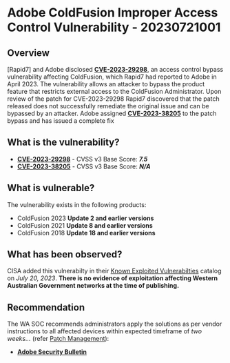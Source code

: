 # Adobe ColdFusion Improper Access Control Vulnerability - 20230721001

## Overview

[Rapid7] and Adobe disclosed [**CVE-2023-29298**](https://www.rapid7.com/blog/post/2023/07/11/cve-2023-29298-adobe-coldfusion-access-control-bypass/), an access control bypass vulnerability affecting ColdFusion, which Rapid7 had reported to Adobe in April 2023. The vulnerability allows an attacker to bypass the product feature that restricts external access to the ColdFusion Administrator. Upon review of the patch for CVE-2023-29298 Rapid7 discovered that the patch released does not successfully remediate the original issue and can be bypassed by an attacker. Adobe assigned [**CVE-2023-38205**]((https://www.rapid7.com/blog/post/2023/07/19/cve-2023-38205-adobe-coldfusion-access-control-bypass-fixed/)) to the patch bypass and has issued a complete fix

## What is the vulnerability?

- [**CVE-2023-29298**](https://nvd.nist.gov/vuln/detail/CVE-2023-29298) - CVSS v3 Base Score: ***7.5***
- [**CVE-2023-38205**](https://nvd.nist.gov/vuln/detail/CVE-2023-38205) - CVSS v3 Base Score: ***N/A***

## What is vulnerable?

The vulnerability exists in the following products:

- ColdFusion 2023 **Update 2 and earlier versions**
- ColdFusion 2021 **Update 8 and earlier versions**
- ColdFusion 2018 **Update 18 and earlier versions**

## What has been observed?

CISA added this vulnerabilty in their [Known Exploited Vulnerabilties](https://www.cisa.gov/news-events/alerts/2023/07/20/cisa-adds-two-known-exploited-vulnerabilities-catalog) catalog on *July 20, 2023*. **There is no evidence of exploitation affecting Western Australian Government networks at the time of publishing.**

## Recommendation

The WA SOC recommends administrators apply the solutions as per vendor instructions to all affected devices within expected timeframe of *two weeks...* (refer [Patch Management](../guidelines/patch-management.md)):

- [**Adobe Security Bulletin**](https://helpx.adobe.com/security/products/coldfusion/apsb23-47.html)

